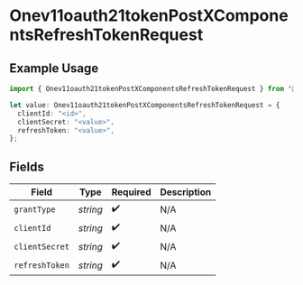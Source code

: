 # Onev11oauth21tokenPostXComponentsRefreshTokenRequest

## Example Usage

```typescript
import { Onev11oauth21tokenPostXComponentsRefreshTokenRequest } from "@polar-sh/sdk/models/components/onev11oauth21tokenpostxcomponentsrefreshtokenrequest.js";

let value: Onev11oauth21tokenPostXComponentsRefreshTokenRequest = {
  clientId: "<id>",
  clientSecret: "<value>",
  refreshToken: "<value>",
};
```

## Fields

| Field              | Type               | Required           | Description        |
| ------------------ | ------------------ | ------------------ | ------------------ |
| `grantType`        | *string*           | :heavy_check_mark: | N/A                |
| `clientId`         | *string*           | :heavy_check_mark: | N/A                |
| `clientSecret`     | *string*           | :heavy_check_mark: | N/A                |
| `refreshToken`     | *string*           | :heavy_check_mark: | N/A                |